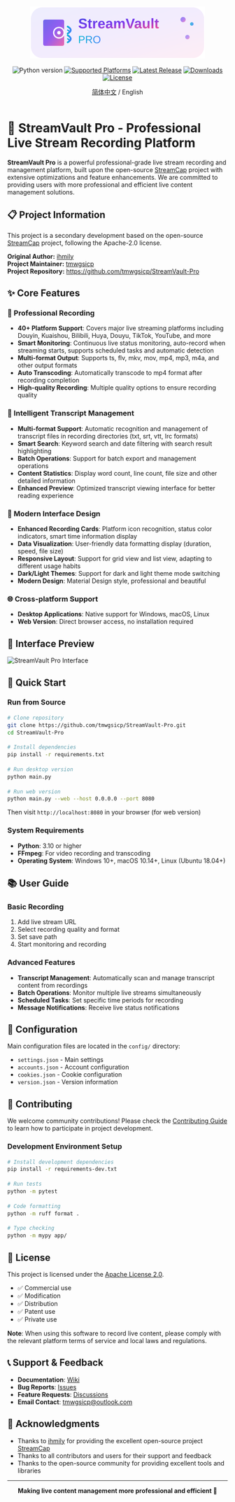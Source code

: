 <div align="center">
  <img src="./assets/images/logo.svg" alt="StreamVault Pro" />
</div>
<p align="center">
  <img alt="Python version" src="https://img.shields.io/badge/python-3.10%2B-blue.svg">
  <a href="https://github.com/tmwgsicp/StreamVault-Pro">
      <img alt="Supported Platforms" src="https://img.shields.io/badge/Platforms-Win%20%7C%20Mac%20%7C%20Linux-6B5BFF.svg"></a>
  <a href="https://github.com/tmwgsicp/StreamVault-Pro/releases/latest">
      <img alt="Latest Release" src="https://img.shields.io/github/v/release/tmwgsicp/StreamVault-Pro"></a>
  <a href="https://github.com/tmwgsicp/StreamVault-Pro/releases/latest">
      <img alt="Downloads" src="https://img.shields.io/github/downloads/tmwgsicp/StreamVault-Pro/total"></a>
  <a href="https://github.com/tmwgsicp/StreamVault-Pro/blob/main/LICENSE">
      <img alt="License" src="https://img.shields.io/badge/license-Apache%202.0-blue.svg"></a>
</p>
<div align="center">
  <a href="./README.md">简体中文</a> / English
</div><br>

# 🚀 StreamVault Pro - Professional Live Stream Recording Platform

**StreamVault Pro** is a powerful professional-grade live stream recording and management platform, built upon the open-source [StreamCap](https://github.com/ihmily/StreamCap) project with extensive optimizations and feature enhancements. We are committed to providing users with more professional and efficient live content management solutions.

## 📋 Project Information

This project is a secondary development based on the open-source [StreamCap](https://github.com/ihmily/StreamCap) project, following the Apache-2.0 license.

**Original Author:** [ihmily](https://github.com/ihmily)  
**Project Maintainer:** [tmwgsicp](https://github.com/tmwgsicp)  
**Project Repository:** https://github.com/tmwgsicp/StreamVault-Pro

## ✨ Core Features

### 🎯 Professional Recording
- **40+ Platform Support**: Covers major live streaming platforms including Douyin, Kuaishou, Bilibili, Huya, Douyu, TikTok, YouTube, and more
- **Smart Monitoring**: Continuous live status monitoring, auto-record when streaming starts, supports scheduled tasks and automatic detection
- **Multi-format Output**: Supports ts, flv, mkv, mov, mp4, mp3, m4a, and other output formats
- **Auto Transcoding**: Automatically transcode to mp4 format after recording completion
- **High-quality Recording**: Multiple quality options to ensure recording quality

### 📝 Intelligent Transcript Management
- **Multi-format Support**: Automatic recognition and management of transcript files in recording directories (txt, srt, vtt, lrc formats)
- **Smart Search**: Keyword search and date filtering with search result highlighting
- **Batch Operations**: Support for batch export and management operations
- **Content Statistics**: Display word count, line count, file size and other detailed information
- **Enhanced Preview**: Optimized transcript viewing interface for better reading experience

### 🎨 Modern Interface Design
- **Enhanced Recording Cards**: Platform icon recognition, status color indicators, smart time information display
- **Data Visualization**: User-friendly data formatting display (duration, speed, file size)
- **Responsive Layout**: Support for grid view and list view, adapting to different usage habits
- **Dark/Light Themes**: Support for dark and light theme mode switching
- **Modern Design**: Material Design style, professional and beautiful

### 🌐 Cross-platform Support
- **Desktop Applications**: Native support for Windows, macOS, Linux
- **Web Version**: Direct browser access, no installation required

## 📸 Interface Preview

![StreamVault Pro Interface](./assets/images/example01.png)

## 🚀 Quick Start

### Run from Source

```bash
# Clone repository
git clone https://github.com/tmwgsicp/StreamVault-Pro.git
cd StreamVault-Pro

# Install dependencies
pip install -r requirements.txt

# Run desktop version
python main.py

# Run web version
python main.py --web --host 0.0.0.0 --port 8080
```

Then visit `http://localhost:8080` in your browser (for web version)

### System Requirements

- **Python**: 3.10 or higher
- **FFmpeg**: For video recording and transcoding
- **Operating System**: Windows 10+, macOS 10.14+, Linux (Ubuntu 18.04+)

## 📚 User Guide

### Basic Recording
1. Add live stream URL
2. Select recording quality and format
3. Set save path
4. Start monitoring and recording

### Advanced Features
- **Transcript Management**: Automatically scan and manage transcript content from recordings
- **Batch Operations**: Monitor multiple live streams simultaneously
- **Scheduled Tasks**: Set specific time periods for recording
- **Message Notifications**: Receive live status notifications

## 🔧 Configuration

Main configuration files are located in the `config/` directory:
- `settings.json` - Main settings
- `accounts.json` - Account configuration
- `cookies.json` - Cookie configuration
- `version.json` - Version information

## 🤝 Contributing

We welcome community contributions! Please check the [Contributing Guide](./CONTRIBUTING.md) to learn how to participate in project development.

### Development Environment Setup

```bash
# Install development dependencies
pip install -r requirements-dev.txt

# Run tests
python -m pytest

# Code formatting
python -m ruff format .

# Type checking
python -m mypy app/
```

## 📄 License

This project is licensed under the [Apache License 2.0](./LICENSE).

- ✅ Commercial use
- ✅ Modification
- ✅ Distribution
- ✅ Patent use
- ✅ Private use

**Note**: When using this software to record live content, please comply with the relevant platform terms of service and local laws and regulations.

## 📞 Support & Feedback

- **Documentation**: [Wiki](https://github.com/tmwgsicp/StreamVault-Pro/wiki)
- **Bug Reports**: [Issues](https://github.com/tmwgsicp/StreamVault-Pro/issues)
- **Feature Requests**: [Discussions](https://github.com/tmwgsicp/StreamVault-Pro/discussions)
- **Email Contact**: tmwgsicp@outlook.com

## 🙏 Acknowledgments

- Thanks to [ihmily](https://github.com/ihmily) for providing the excellent open-source project [StreamCap](https://github.com/ihmily/StreamCap)
- Thanks to all contributors and users for their support and feedback
- Thanks to the open-source community for providing excellent tools and libraries

---

<div align="center">
  <strong>Making live content management more professional and efficient 🚀</strong>
</div>

